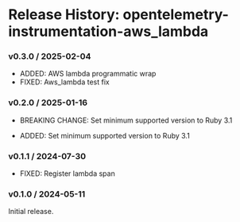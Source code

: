 # Release History: opentelemetry-instrumentation-aws_lambda

### v0.3.0 / 2025-02-04

* ADDED: AWS lambda programmatic wrap
* FIXED: Aws_lambda test fix

### v0.2.0 / 2025-01-16

* BREAKING CHANGE: Set minimum supported version to Ruby 3.1

* ADDED: Set minimum supported version to Ruby 3.1

### v0.1.1 / 2024-07-30

* FIXED: Register lambda span

### v0.1.0 / 2024-05-11

Initial release.
